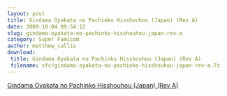 ```yaml
---
layout: post
title: Gindama Oyakata no Pachinko Hisshouhou (Japan) (Rev A)
date: 2009-10-04 09:54:12
slug: gindama-oyakata-no-pachinko-hisshouhou-japan-rev-a
category: Super Famicom
author: matthew_callis
download:
 title: Gindama Oyakata no Pachinko Hisshouhou (Japan) (Rev A)
 filename: sfc/gindama-oyakata-no-pachinko-hisshouhou-japan-rev-a.7z
---
```


[Gindama Oyakata no Pachinko Hisshouhou (Japan) (Rev A)](https://superfamicom.org/info/gindama-oyakata-no-pachinko-hisshouhou/ "Gindama Oyakata no Pachinko Hisshouhou")
